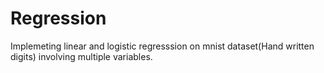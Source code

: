 # Regression
Implemeting linear and logistic regresssion on mnist dataset(Hand written digits) involving multiple variables.
